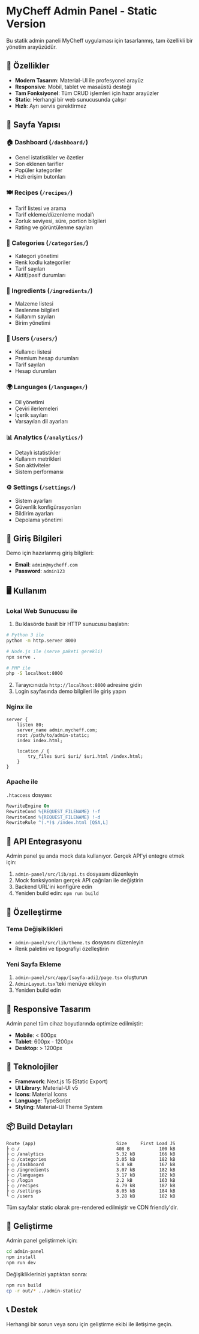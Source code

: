 # MyCheff Admin Panel - Static Version

Bu statik admin paneli MyCheff uygulaması için tasarlanmış, tam özellikli bir yönetim arayüzüdür.

## 🚀 Özellikler

- **Modern Tasarım**: Material-UI ile profesyonel arayüz
- **Responsive**: Mobil, tablet ve masaüstü desteği
- **Tam Fonksiyonel**: Tüm CRUD işlemleri için hazır arayüzler
- **Static**: Herhangi bir web sunucusunda çalışır
- **Hızlı**: Ayrı servis gerektirmez

## 📁 Sayfa Yapısı

### 🏠 Dashboard (`/dashboard/`)
- Genel istatistikler ve özetler
- Son eklenen tarifler
- Popüler kategoriler
- Hızlı erişim butonları

### 🍽️ Recipes (`/recipes/`)
- Tarif listesi ve arama
- Tarif ekleme/düzenleme modal'ı
- Zorluk seviyesi, süre, portion bilgileri
- Rating ve görüntülenme sayıları

### 📂 Categories (`/categories/`)
- Kategori yönetimi
- Renk kodlu kategoriler
- Tarif sayıları
- Aktif/pasif durumları

### 🥕 Ingredients (`/ingredients/`)
- Malzeme listesi
- Beslenme bilgileri
- Kullanım sayıları
- Birim yönetimi

### 👥 Users (`/users/`)
- Kullanıcı listesi
- Premium hesap durumları
- Tarif sayıları
- Hesap durumları

### 🌍 Languages (`/languages/`)
- Dil yönetimi
- Çeviri ilerlemeleri
- İçerik sayıları
- Varsayılan dil ayarları

### 📊 Analytics (`/analytics/`)
- Detaylı istatistikler
- Kullanım metrikleri
- Son aktiviteler
- Sistem performansı

### ⚙️ Settings (`/settings/`)
- Sistem ayarları
- Güvenlik konfigürasyonları
- Bildirim ayarları
- Depolama yönetimi

## 🔐 Giriş Bilgileri

Demo için hazırlanmış giriş bilgileri:

- **Email**: `admin@mycheff.com`
- **Password**: `admin123`

## 🖥️ Kullanım

### Lokal Web Sunucusu ile

1. Bu klasörde basit bir HTTP sunucusu başlatın:

```bash
# Python 3 ile
python -m http.server 8000

# Node.js ile (serve paketi gerekli)
npx serve .

# PHP ile
php -S localhost:8000
```

2. Tarayıcınızda `http://localhost:8000` adresine gidin
3. Login sayfasında demo bilgileri ile giriş yapın

### Nginx ile

```nginx
server {
    listen 80;
    server_name admin.mycheff.com;
    root /path/to/admin-static;
    index index.html;

    location / {
        try_files $uri $uri/ $uri.html /index.html;
    }
}
```

### Apache ile

`.htaccess` dosyası:

```apache
RewriteEngine On
RewriteCond %{REQUEST_FILENAME} !-f
RewriteCond %{REQUEST_FILENAME} !-d
RewriteRule ^(.*)$ /index.html [QSA,L]
```

## 🔄 API Entegrasyonu

Admin panel şu anda mock data kullanıyor. Gerçek API'yi entegre etmek için:

1. `admin-panel/src/lib/api.ts` dosyasını düzenleyin
2. Mock fonksiyonları gerçek API çağrıları ile değiştirin
3. Backend URL'ini konfigüre edin
4. Yeniden build edin: `npm run build`

## 🎨 Özelleştirme

### Tema Değişiklikleri
- `admin-panel/src/lib/theme.ts` dosyasını düzenleyin
- Renk paletini ve tipografiyi özelleştirin

### Yeni Sayfa Ekleme
1. `admin-panel/src/app/[sayfa-adi]/page.tsx` oluşturun
2. `AdminLayout.tsx`'teki menüye ekleyin
3. Yeniden build edin

## 📱 Responsive Tasarım

Admin panel tüm cihaz boyutlarında optimize edilmiştir:

- **Mobile**: < 600px
- **Tablet**: 600px - 1200px  
- **Desktop**: > 1200px

## 🔧 Teknolojiler

- **Framework**: Next.js 15 (Static Export)
- **UI Library**: Material-UI v5
- **Icons**: Material Icons
- **Language**: TypeScript
- **Styling**: Material-UI Theme System

## 📦 Build Detayları

```
Route (app)                              Size     First Load JS
├ ○ /                                    408 B           100 kB
├ ○ /analytics                           5.32 kB         166 kB
├ ○ /categories                          3.05 kB         182 kB
├ ○ /dashboard                           5.8 kB          167 kB
├ ○ /ingredients                         3.07 kB         182 kB
├ ○ /languages                           3.17 kB         182 kB
├ ○ /login                               2.2 kB          163 kB
├ ○ /recipes                             6.79 kB         187 kB
├ ○ /settings                            8.05 kB         184 kB
└ ○ /users                               3.28 kB         182 kB
```

Tüm sayfalar static olarak pre-rendered edilmiştir ve CDN friendly'dir.

## 🤝 Geliştirme

Admin panel geliştirmek için:

```bash
cd admin-panel
npm install
npm run dev
```

Değişikliklerinizi yaptıktan sonra:

```bash
npm run build
cp -r out/* ../admin-static/
```

## 📞 Destek

Herhangi bir sorun veya soru için geliştirme ekibi ile iletişime geçin. 